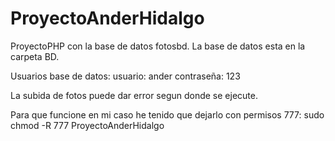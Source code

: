 # ProyectoAnderHidalgo

ProyectoPHP con la base de datos fotosbd.
La base de datos esta en la carpeta BD.

Usuarios base de datos:
    usuario: ander
    contraseña: 123

La subida de fotos puede dar error segun donde se ejecute.

Para que funcione en mi caso he tenido que dejarlo con permisos 777:
sudo chmod -R 777 ProyectoAnderHidalgo
